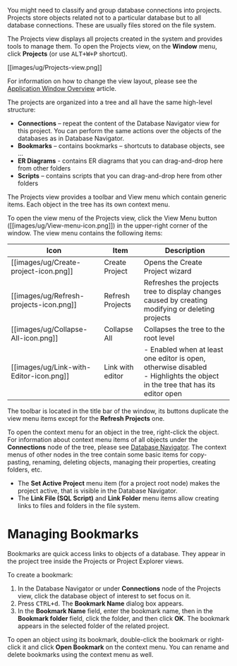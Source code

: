 You might need to classify and group database connections into projects.  Projects store objects related not to a particular database but to all database connections. These are usually files stored on the file system.

The Projects view displays all projects created in the system and provides tools to manage them. To open the Projects view, on the **Window** menu, click **Projects** (or use <kbd>ALT+W+P</kbd> shortcut).

[[images/ug/Projects-view.png]]

For information on how to change the view layout, please see the [Application Window Overview](https://github.com/dbeaver/dbeaver/wiki/Application-Window-Overview) article.

The projects are organized into a tree and all have the same high-level structure:
* **Connections** – repeat the content of the Database Navigator view for this project. You can perform the same actions over the objects of the databases as in Database Navigator.
* **Bookmarks** – contains bookmarks – shortcuts to database objects, see … 
* **ER Diagrams** - contains ER diagrams that you can drag-and-drop here from other folders
* **Scripts** – contains scripts that you can drag-and-drop here from other folders

The Projects view provides a toolbar and View menu which contain generic items. Each object in the tree has its own context menu.

To open the view menu of the Projects view, click the View Menu button ([[images/ug/View-menu-icon.png]]) in the upper-right corner of the window. The view menu contains the following items:

Icon|Item|Description
----|----|-----------
[[images/ug/Create-project-icon.png]]|Create Project|Opens the Create Project wizard
[[images/ug/Refresh-projects-icon.png]]|Refresh Projects|Refreshes the projects tree to display changes caused by creating modifying or deleting projects 
[[images/ug/Collapse-All-icon.png]]|Collapse All|	Collapses the tree to the root level
[[images/ug/Link-with-Editor-icon.png]]|Link with editor|- Enabled when at least one editor is open, otherwise disabled<br/>- Highlights the object in the tree that has its editor open

The toolbar is located in the title bar of the window, its buttons duplicate the view menu items except for the **Refresh Projects** one.

To open the context menu for an object in the tree, right-click the object.
For information about context menu items of all objects under the **Connections** node of the tree, please see [Database Navigator](https://github.com/dbeaver/dbeaver/wiki/Database-Navigator).  The context menus of other nodes in the tree contain some basic items for copy-pasting, renaming, deleting objects, managing their properties, creating folders, etc.
* The **Set Active Project** menu item (for a project root node) makes the project active, that is visible in the Database Navigator. 
* The **Link File (SQL Script)** and **Link Folder** menu items allow creating links to files and folders in the file system.


# Managing Bookmarks
Bookmarks are quick access links to objects of a database. They appear in the project tree inside the Projects or Project Explorer views.

To create a bookmark:
1. In the Database Navigator or under **Connections** node of the Projects view, click the database object of interest to set focus on it.
2. Press <kbd>CTRL+d</kbd>. The **Bookmark Name** dialog box appears.
3. In the **Bookmark Name** field, enter the bookmark name, then in the **Bookmark folder** field, click the folder, and then click **OK**. The bookmark appears in the selected folder of the related project.

To open an object using its bookmark, double-click the bookmark or right-click it and click **Open Bookmark** on the context menu. You can rename and delete bookmarks using the context menu as well. 
